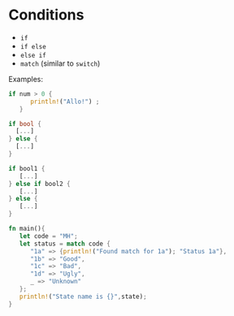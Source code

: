 # Conditions
- `if`
- `if else`
- `else if`
- `match` (similar to `switch`)

Examples: 
```rust
if num > 0 {
      println!("Allo!") ;
   }
```
```rust
if bool {
  [...]
} else {
  [...]
}
```
```rust
if bool1 {
   [...]
} else if bool2 {
   [...]
} else {
   [...]
}
```
```rust
fn main(){
   let code = "MH";
   let status = match code {
      "1a" => {println!("Found match for 1a"); "Status 1a"},
      "1b" => "Good",
      "1c" => "Bad",
      "1d" => "Ugly",
      _ => "Unknown"
   };
   println!("State name is {}",state);
}
```
